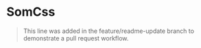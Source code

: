 # SomCss

> This line was added in the feature/readme-update branch to demonstrate a pull request workflow. 